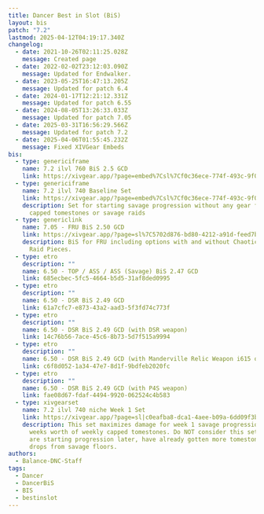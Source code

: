 ```yaml
---
title: Dancer Best in Slot (BiS)
layout: bis
patch: "7.2"
lastmod: 2025-04-12T04:19:17.340Z
changelog:
  - date: 2021-10-26T02:11:25.028Z
    message: Created page
  - date: 2022-02-02T23:12:03.090Z
    message: Updated for Endwalker.
  - date: 2023-05-25T16:47:13.205Z
    message: Updated for patch 6.4
  - date: 2024-01-17T12:21:12.331Z
    message: Updated for patch 6.55
  - date: 2024-08-05T13:26:33.033Z
    message: Updated for patch 7.05
  - date: 2025-03-31T16:56:29.566Z
    message: Updated for patch 7.2
  - date: 2025-04-06T01:55:45.232Z
    message: Fixed XIVGear Embeds
bis:
  - type: genericiframe
    name: 7.2 ilvl 760 BiS 2.5 GCD
    link: https://xivgear.app/?page=embed%7Csl%7Cf0c36ece-774f-493c-9f0c-92c29a364fde&onlySetIndex=2
  - type: genericiframe
    name: 7.2 ilvl 740 Baseline Set
    link: https://xivgear.app/?page=embed%7Csl%7Cf0c36ece-774f-493c-9f0c-92c29a364fde&onlySetIndex=0
    description: Set for starting savage progression without any gear from weekly
      capped tomestones or savage raids
  - type: genericlink
    name: 7.05 - FRU BiS 2.50 GCD
    link: https://xivgear.app/?page=sl%7C5702d876-bd80-4212-a91d-feed7bfb8c22
    description: BiS for FRU including options with and without Chaotic Alliance
      Raid Pieces.
  - type: etro
    description: ""
    name: 6.50 - TOP / ASS / ASS (Savage) BiS 2.47 GCD
    link: 685ecbec-5fc5-4664-b5d5-31af8ded0995
  - type: etro
    description: ""
    name: 6.50 - DSR BiS 2.49 GCD
    link: 61a7cfc7-e873-43a2-aad3-5f3fd74c773f
  - type: etro
    description: ""
    name: 6.50 - DSR BiS 2.49 GCD (with DSR weapon)
    link: 14c76b56-7ace-45c6-8b73-5d7f515a9994
  - type: etro
    description: ""
    name: 6.50 - DSR BiS 2.49 GCD (with Manderville Relic Weapon i615 or i630)
    link: c6f8d052-1a34-47e7-8d1f-9bdfeb2020fc
  - type: etro
    description: ""
    name: 6.50 - DSR BiS 2.49 GCD (with P4S weapon)
    link: fae08d67-fdaf-4494-9920-062524c4b583
  - type: xivgearset
    name: 7.2 ilvl 740 niche Week 1 Set
    link: https://xivgear.app/?page=sl|c0eafba8-dca1-4aee-b09a-6dd09f3bc949
    description: This set maximizes damage for week 1 savage progression with 2
      weeks worth of weekly capped tomestones. Do NOT consider this set if you
      are starting progression later, have already gotten more tomestone gear or
      drops from savage floors.
authors:
  - Balance-DNC-Staff
tags:
  - Dancer
  - DancerBiS
  - BIS
  - bestinslot
---
```

